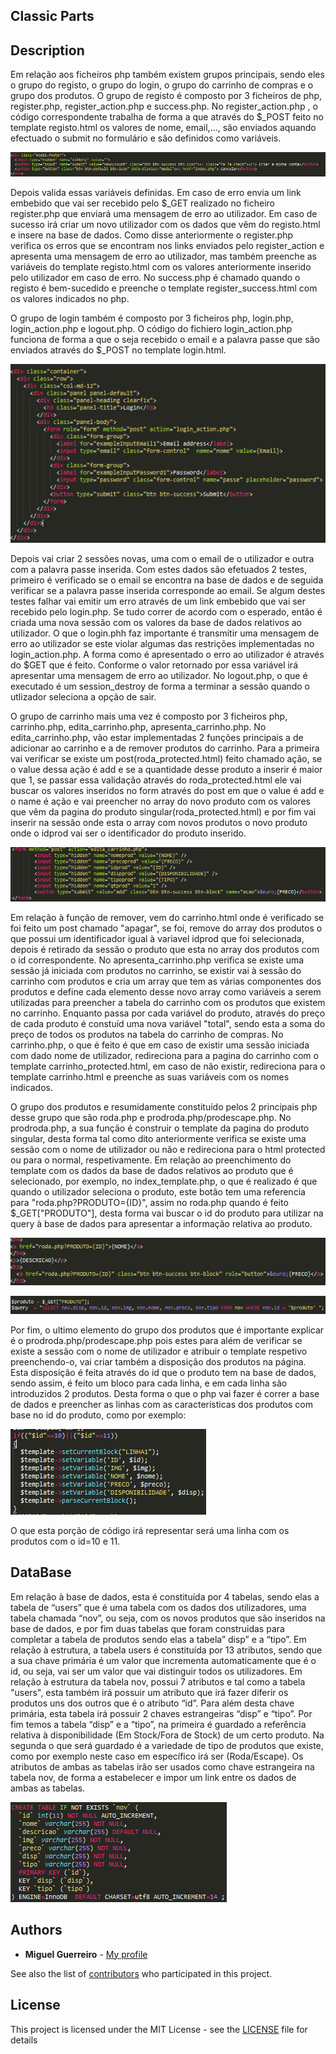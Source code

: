 ## Classic Parts
## Description

Em relação aos ficheiros php também existem grupos principais, sendo eles o grupo do registo, o grupo do login, o grupo do carrinho de compras e o grupo dos produtos.
O grupo de registo é composto por 3 ficheiros de php, register.php, register_action.php e success.php. No register_action.php , o código correspondente trabalha de forma a que através do $_POST feito no template registo.html os valores de nome, email,..., são enviados aquando efectuado o submit no formulário e são definidos como variáveis.

![alt text](https://github.com/MiguelG28/E-Shop/blob/master/Examples/1.png)

Depois valida essas variáveis definidas. Em caso de erro envia um link embebido que vai ser recebido pelo $_GET realizado no ficheiro register.php que enviará uma mensagem de erro ao utilizador. Em caso de sucesso irá criar um novo utilizador com os dados que vêm do registo.html e insere na base de dados. Como disse anteriormente o register.php verifica os erros que se encontram nos links enviados pelo register_action e apresenta uma mensagem de erro ao utilizador, mas também preenche as variáveis do template registo.html com os valores anteriormente inserido pelo utilizador em caso de erro. No success.php é chamado quando o registo é bem-sucedido e preenche o template register_success.html com os valores indicados no php.


O grupo de login também é composto por 3 ficheiros php, login.php, login_action.php e logout.php. O código do fichiero login_action.php funciona de forma a que o seja recebido o email e a palavra passe que são enviados através do $_POST no template login.html.

![alt text](https://github.com/MiguelG28/E-Shop/blob/master/Examples/2.png)

Depois vai criar 2 sessões novas, uma com o email de o utilizador e outra com a palavra passe inserida. Com estes dados são efetuados 2 testes, primeiro é verificado se o email se encontra na base de dados e de seguida verificar se a palavra passe inserida corresponde ao email. Se algum destes testes falhar vai emitir um erro através de um link embebido que vai ser recebido pelo login.php. Se tudo correr de acordo com o esperado, então é criada uma nova sessão com os valores da base de dados relativos ao utilizador. O que o login.phh faz importante é transmitir uma mensagem de erro ao utilizador se este violar algumas das restrições implementadas no login_action.php. A forma como é apresentado o erro ao utilizador é através do $GET que é feito. Conforme o valor retornado por essa variável irá apresentar uma mensagem de erro ao utilizador. No logout.php, o que é executado é um session_destroy de forma a terminar a sessão quando o utlizador seleciona a opção de sair.

O grupo de carrinho mais uma vez é composto por 3 ficheiros php, carrinho.php, edita_carrinho.php, apresenta_carrinho.php. No edita_carrinho.php, vão estar implementadas 2 funções principais a de adicionar ao carrinho e a de remover produtos do carrinho. Para a primeira vai verificar se existe um post(roda_protected.html) feito chamado ação, se o value dessa ação é add e se a quantidade desse produto a inserir é maior que 1, se passar essa validação através do roda_protected.html ele vai buscar os valores inseridos no form através do post em que o value é add e o name é ação e vai preencher no array do novo produto com os valores que vêm da pagina do produto singular(roda_protected.html) e por fim vai inserir na sessão onde esta o array com novos produtos o novo produto onde o idprod vai ser o identificador do produto inserido. 

![alt text](https://github.com/MiguelG28/E-Shop/blob/master/Examples/3.png)

Em relação à função de remover, vem do carrinho.html onde é verificado se foi feito um post chamado "apagar", se foi, remove do array dos produtos o que possui um identificador igual à variavel idprod que foi selecionada, depois é retirado da sessão o produto que esta no array dos produtos com o id correspondente. 
No apresenta_carrinho.php verifica se existe uma sessão já iniciada com produtos no carrinho, se existir vai à sessão do carrinho com produtos e cria um array que tem as várias componentes dos produtos e define cada elemento desse novo array como variáveis a serem utilizadas para preencher a tabela do carrinho com os produtos que existem no carrinho.
Enquanto passa por cada variável do produto, através do preço de cada produto é constuíd uma nova variável "total", sendo esta a soma do preço de todos os produtos na tabela do carrinho de compras. 
No carrinho.php, o que é feito é que em caso de existir uma sessão iniciada com dado nome de utilizador, redireciona para a pagina do carrinho com o template carrinho_protected.html, em caso de não existir, redireciona para o template carrinho.html e preenche as suas variáveis com os nomes indicados.

O grupo dos produtos e resumidamente constituído pelos 2 principais php desse grupo que são roda.php e prodroda.php/prodescape.php. No prodroda.php, a sua função é construir o template da pagina do produto singular, desta forma tal como dito anteriormente verifica se existe uma sessão com o nome de utilizador ou não e redireciona para o html protected ou para o normal, respetivamente. Em relação ao preenchimento do template com os dados da base de dados relativos ao produto que é selecionado, por exemplo, no index_template.php, o que é realizado é que quando o utilizador seleciona o produto, este botão tem uma referencia para "roda.php?PRODUTO={ID}", assim no roda.php quando é feito  $_GET["PRODUTO"], desta forma vai buscar o id do produto para utilizar na query à base de dados para apresentar a informação relativa ao produto.

![alt text](https://github.com/MiguelG28/E-Shop/blob/master/Examples/4.png)

![alt text](https://github.com/MiguelG28/E-Shop/blob/master/Examples/5.png)

Por fim, o ultimo elemento do grupo dos produtos que é importante explicar é o prodroda.php/prodescape.php pois estes para além de verificar se existe a sessão com o nome de utilizador e atribuir o template respetivo preenchendo-o, vai criar também a disposição dos produtos na página. Esta disposição é feita através do id que o produto tem na base de dados, sendo assim, é feito um bloco para cada linha, e em cada linha são introduzidos 2 produtos. Desta forma o que o php vai fazer é correr a base de dados e preencher as linhas com as características dos produtos com base no id do produto, como por exemplo: 

![alt text](https://github.com/MiguelG28/E-Shop/blob/master/Examples/6.png)

O que esta porção de código irá representar será uma linha com os produtos com o id=10 e 11.

## DataBase

Em relação à base de dados, esta é constituída por 4 tabelas, sendo elas a tabela de “users” que é uma tabela com os dados dos utilizadores, uma tabela chamada “nov”, ou seja, com os novos produtos que são inseridos na base de dados, e por fim duas tabelas que foram construidas para completar a tabela de produtos sendo elas a tabela” disp” e a “tipo”.
Em relação à estrutura, a tabela users é constituída por 13 atributos, sendo que a sua chave primária é um valor que incrementa automaticamente que é o id, ou seja, vai ser um valor que vai distinguir todos os utilizadores.
Em relação à estrutura da tabela nov, possui 7 atributos e tal como a tabela "users", esta também irá possuir um atributo que irá fazer diferir os produtos uns dos outros que é o atributo “id”. Para além desta chave primária, esta tabela irá possuir 2 chaves estrangeiras “disp” e “tipo”.
Por fim temos a tabela “disp” e a “tipo”, na primeira é guardado a referência relativa à disponibilidade (Em Stock/Fora de Stock) de um certo produto. Na segunda o que será guardado é a variedade de tipo de produtos que existe, como por exemplo neste caso em específico irá ser (Roda/Escape). Os atributos de ambas as tabelas irão ser usados como chave estrangeira na tabela nov, de forma a estabelecer e impor um link entre os dados de ambas as tabelas.

![alt text](https://github.com/MiguelG28/E-Shop/blob/master/Examples/7.png)

## Authors

* **Miguel Guerreiro** - [My profile](https://github.com/MiguelG28)

See also the list of [contributors](https://github.com/MiguelG28/Ualg-Eventos/contributors) who participated in this project.

## License

This project is licensed under the MIT License - see the [LICENSE](LICENSE) file for details

